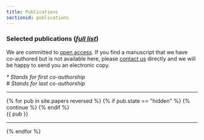 ```yaml
---
title: Publications
sectionid: publications
---
```


### Selected publications (<a href="https://scholar.google.pl/citations?user=2oh_MFwAAAAJ&hl=en&oi=ao"><i>full list</i></a>)

We are committed to <a href="https://en.wikipedia.org/wiki/Open_access">open access</a>. If you find a manuscript that we have co-authored but is not available here, please <a href="/contactjoin">contact us</a> directly and we will be happy to send you an electronic copy.

<i>* Stands for first co-authorship</i><br>
<i># Stands for last co-authorship</i>
<hr>
<div class="container">
    {% for pub in site.papers reversed %} 
 		{% if pub.state == "hidden" %}
			{% continue %}
		{% endif %}
    <div class="row" > <div class="col-md-12">
    {{ pub }}
    </div></div>
    <hr>
    {% endfor %}
</div>
